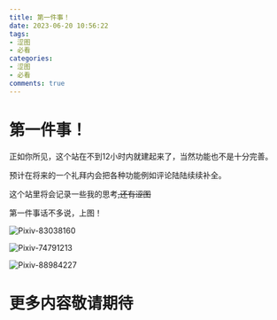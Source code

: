 ```yaml
---
title: 第一件事！
date: 2023-06-20 10:56:22
tags:
- 涩图
- 必看
categories:
- 涩图
- 必看
comments: true
---
```


# 第一件事！

正如你所见，这个站在不到12小时内就建起来了，当然功能也不是十分完善。

预计在将来的一个礼拜内会把各种功能例如评论陆陆续续补全。

这个站里将会记录一些我的思考~~,还有涩图~~

第一件事话不多说，上图！

![Pixiv-83038160](https://ghproxy.net/https://raw.githubusercontent.com/lzytechtip/images/main/%E7%AC%AC%E4%B8%80%E4%BB%B6%E4%BA%8B/%E6%B0%B4%E7%9D%80%E6%97%A9%E5%9D%82-83038160-0.png)

![Pixiv-74791213](https://ghproxy.net/https://raw.githubusercontent.com/lzytechtip/images/main/%E7%AC%AC%E4%B8%80%E4%BB%B6%E4%BA%8B/a-74791213-0.jfif)

![Pixiv-88984227](https://ghproxy.net/https://raw.githubusercontent.com/lzytechtip/images/main/%E7%AC%AC%E4%B8%80%E4%BB%B6%E4%BA%8B/レイ-88984227-0.jfif)

# 更多内容敬请期待